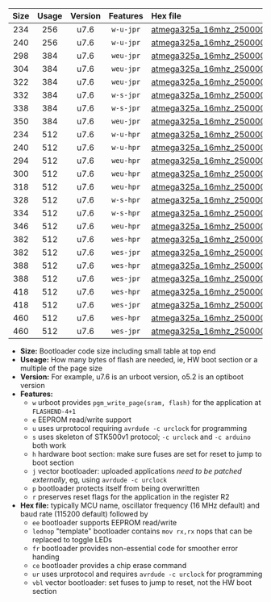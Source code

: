 |Size|Usage|Version|Features|Hex file|
|:-:|:-:|:-:|:-:|:--|
|234|256|u7.6|`w-u-jpr`|[atmega325a_16mhz_250000bps_ur_vbl.hex](https://raw.githubusercontent.com/stefanrueger/urboot/main/atmega325a_16mhz_250000bps_ur_vbl.hex)|
|240|256|u7.6|`w-u-jpr`|[atmega325a_16mhz_250000bps_lednop_ur_vbl.hex](https://raw.githubusercontent.com/stefanrueger/urboot/main/atmega325a_16mhz_250000bps_lednop_ur_vbl.hex)|
|298|384|u7.6|`weu-jpr`|[atmega325a_16mhz_250000bps_ee_ur_vbl.hex](https://raw.githubusercontent.com/stefanrueger/urboot/main/atmega325a_16mhz_250000bps_ee_ur_vbl.hex)|
|304|384|u7.6|`weu-jpr`|[atmega325a_16mhz_250000bps_ee_lednop_ur_vbl.hex](https://raw.githubusercontent.com/stefanrueger/urboot/main/atmega325a_16mhz_250000bps_ee_lednop_ur_vbl.hex)|
|322|384|u7.6|`weu-jpr`|[atmega325a_16mhz_250000bps_ee_lednop_fr_ur_vbl.hex](https://raw.githubusercontent.com/stefanrueger/urboot/main/atmega325a_16mhz_250000bps_ee_lednop_fr_ur_vbl.hex)|
|332|384|u7.6|`w-s-jpr`|[atmega325a_16mhz_250000bps_vbl.hex](https://raw.githubusercontent.com/stefanrueger/urboot/main/atmega325a_16mhz_250000bps_vbl.hex)|
|338|384|u7.6|`w-s-jpr`|[atmega325a_16mhz_250000bps_lednop_vbl.hex](https://raw.githubusercontent.com/stefanrueger/urboot/main/atmega325a_16mhz_250000bps_lednop_vbl.hex)|
|350|384|u7.6|`weu-jpr`|[atmega325a_16mhz_250000bps_ee_lednop_fr_ce_ur_vbl.hex](https://raw.githubusercontent.com/stefanrueger/urboot/main/atmega325a_16mhz_250000bps_ee_lednop_fr_ce_ur_vbl.hex)|
|234|512|u7.6|`w-u-hpr`|[atmega325a_16mhz_250000bps_ur.hex](https://raw.githubusercontent.com/stefanrueger/urboot/main/atmega325a_16mhz_250000bps_ur.hex)|
|240|512|u7.6|`w-u-hpr`|[atmega325a_16mhz_250000bps_lednop_ur.hex](https://raw.githubusercontent.com/stefanrueger/urboot/main/atmega325a_16mhz_250000bps_lednop_ur.hex)|
|294|512|u7.6|`weu-hpr`|[atmega325a_16mhz_250000bps_ee_ur.hex](https://raw.githubusercontent.com/stefanrueger/urboot/main/atmega325a_16mhz_250000bps_ee_ur.hex)|
|300|512|u7.6|`weu-hpr`|[atmega325a_16mhz_250000bps_ee_lednop_ur.hex](https://raw.githubusercontent.com/stefanrueger/urboot/main/atmega325a_16mhz_250000bps_ee_lednop_ur.hex)|
|318|512|u7.6|`weu-hpr`|[atmega325a_16mhz_250000bps_ee_lednop_fr_ur.hex](https://raw.githubusercontent.com/stefanrueger/urboot/main/atmega325a_16mhz_250000bps_ee_lednop_fr_ur.hex)|
|328|512|u7.6|`w-s-hpr`|[atmega325a_16mhz_250000bps.hex](https://raw.githubusercontent.com/stefanrueger/urboot/main/atmega325a_16mhz_250000bps.hex)|
|334|512|u7.6|`w-s-hpr`|[atmega325a_16mhz_250000bps_lednop.hex](https://raw.githubusercontent.com/stefanrueger/urboot/main/atmega325a_16mhz_250000bps_lednop.hex)|
|346|512|u7.6|`weu-hpr`|[atmega325a_16mhz_250000bps_ee_lednop_fr_ce_ur.hex](https://raw.githubusercontent.com/stefanrueger/urboot/main/atmega325a_16mhz_250000bps_ee_lednop_fr_ce_ur.hex)|
|382|512|u7.6|`wes-hpr`|[atmega325a_16mhz_250000bps_ee.hex](https://raw.githubusercontent.com/stefanrueger/urboot/main/atmega325a_16mhz_250000bps_ee.hex)|
|382|512|u7.6|`wes-jpr`|[atmega325a_16mhz_250000bps_ee_vbl.hex](https://raw.githubusercontent.com/stefanrueger/urboot/main/atmega325a_16mhz_250000bps_ee_vbl.hex)|
|388|512|u7.6|`wes-hpr`|[atmega325a_16mhz_250000bps_ee_lednop.hex](https://raw.githubusercontent.com/stefanrueger/urboot/main/atmega325a_16mhz_250000bps_ee_lednop.hex)|
|388|512|u7.6|`wes-jpr`|[atmega325a_16mhz_250000bps_ee_lednop_vbl.hex](https://raw.githubusercontent.com/stefanrueger/urboot/main/atmega325a_16mhz_250000bps_ee_lednop_vbl.hex)|
|418|512|u7.6|`wes-hpr`|[atmega325a_16mhz_250000bps_ee_lednop_fr.hex](https://raw.githubusercontent.com/stefanrueger/urboot/main/atmega325a_16mhz_250000bps_ee_lednop_fr.hex)|
|418|512|u7.6|`wes-jpr`|[atmega325a_16mhz_250000bps_ee_lednop_fr_vbl.hex](https://raw.githubusercontent.com/stefanrueger/urboot/main/atmega325a_16mhz_250000bps_ee_lednop_fr_vbl.hex)|
|460|512|u7.6|`wes-hpr`|[atmega325a_16mhz_250000bps_ee_lednop_fr_ce.hex](https://raw.githubusercontent.com/stefanrueger/urboot/main/atmega325a_16mhz_250000bps_ee_lednop_fr_ce.hex)|
|460|512|u7.6|`wes-jpr`|[atmega325a_16mhz_250000bps_ee_lednop_fr_ce_vbl.hex](https://raw.githubusercontent.com/stefanrueger/urboot/main/atmega325a_16mhz_250000bps_ee_lednop_fr_ce_vbl.hex)|

- **Size:** Bootloader code size including small table at top end
- **Useage:** How many bytes of flash are needed, ie, HW boot section or a multiple of the page size
- **Version:** For example, u7.6 is an urboot version, o5.2 is an optiboot version
- **Features:**
  + `w` urboot provides `pgm_write_page(sram, flash)` for the application at `FLASHEND-4+1`
  + `e` EEPROM read/write support
  + `u` uses urprotocol requiring `avrdude -c urclock` for programming
  + `s` uses skeleton of STK500v1 protocol; `-c urclock` and `-c arduino` both work
  + `h` hardware boot section: make sure fuses are set for reset to jump to boot section
  + `j` vector bootloader: uploaded applications *need to be patched externally*, eg, using `avrdude -c urclock`
  + `p` bootloader protects itself from being overwritten
  + `r` preserves reset flags for the application in the register R2
- **Hex file:** typically MCU name, oscillator frequency (16 MHz default) and baud rate (115200 default) followed by
  + `ee` bootloader supports EEPROM read/write
  + `lednop` "template" bootloader contains `mov rx,rx` nops that can be replaced to toggle LEDs
  + `fr` bootloader provides non-essential code for smoother error handing
  + `ce` bootloader provides a chip erase command
  + `ur` uses urprotocol and requires `avrdude -c urclock` for programming
  + `vbl` vector bootloader: set fuses to jump to reset, not the HW boot section

